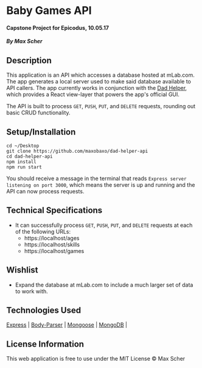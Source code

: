 # Baby Games API

#### Capstone Project for Epicodus, 10.05.17

_**By Max Scher**_

## Description

This application is an API which accesses a database hosted at mLab.com. The app generates a local server used to make said database available to API callers. The app currently works in conjunction with the [Dad Helper](https://github.com/maxobaxo/dad-helper), which provides a React view-layer that powers the app's official GUI.

The API is built to process `GET`, `PUSH`, `PUT`, and `DELETE` requests, rounding out basic CRUD functionality.

## Setup/Installation

`cd ~/Desktop`  
`git clone https://github.com/maxobaxo/dad-helper-api`  
`cd dad-helper-api`  
`npm install`  
`npm run start`

You should receive a message in the terminal that reads `Express server listening on port 3000`, which means the server is up and running and the API can now process requests.

## Technical Specifications

- It can successfully process `GET`, `PUSH`, `PUT`, and `DELETE` requests at each of the following URLs:
  - https://localhost/ages
  - https://localhost/skills
  - https://localhost/games

## Wishlist

- Expand the database at mLab.com to include a much larger set of data to work with.

## Technologies Used

[Express](https://expressjs.com/) | [Body-Parser](http://www.senchalabs.org/connect/bodyParser.html) | [Mongoose](http://mongoosejs.com/) | [MongoDB](https://www.mongodb.com/) |

## License Information

This web application is free to use under the MIT License &copy; Max Scher
